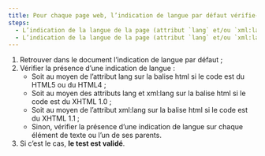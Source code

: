 ```yaml
---
title: Pour chaque page web, l’indication de langue par défaut vérifie-t-elle une de ces conditions ?
steps:
  - L’indication de la langue de la page (attribut `lang` et/ou `xml:lang`) est donnée pour l’élément `html` ;
  - L’indication de la langue de la page (attribut `lang` et/ou `xml:lang`) est donnée sur chaque élément de texte ou sur l’un des éléments parents.
---
```


1. Retrouver dans le document l’indication de langue par défaut ;
2. Vérifier la présence d’une indication de langue :
   - Soit au moyen de l’attribut lang sur la balise html si le code est du HTML5 ou du HTML4 ;
   - Soit au moyen des attributs lang et xml:lang sur la balise html si le code est du XHTML 1.0 ;
   - Soit au moyen de l’attribut xml:lang sur la balise html si le code est du XHTML 1.1 ;
   - Sinon, vérifier la présence d’une indication de langue sur chaque élément de texte ou l’un de ses parents.
3. Si c’est le cas, **le test est validé**.
